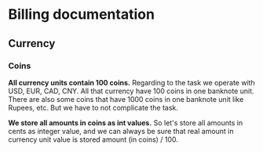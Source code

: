 Billing documentation
=====================

Currency
--------

### Coins

**All currency units contain 100 coins.**
Regarding to the task we operate with USD, EUR, CAD, CNY.
All that currency have 100 coins in one banknote unit.
There are also some coins that have 1000 coins in one banknote unit like Rupees, etc.
But we have to not complicate the task.

**We store all amounts in coins as int values.**
So let's store all amounts in cents as
integer value, and we can always be sure that real amount in currency unit value
is stored amount (in coins) / 100.
